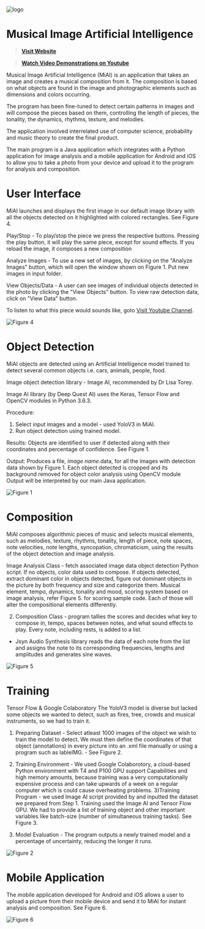 ![logo](https://tablemate.online/miai/images/logo_black3.png)

# Musical Image Artificial Intelligence
> **[Visit Website](https://tablemate.online/miai)**

> **[Watch Video Demonstrations on Youtube](https://www.youtube.com/watch?v=wucA0tWzhrE&list=PLtesPMCqCVApMJyWaUxOw4lY49zk2PwLG)**

Musical Image Artificial Intelligence (MiAI) is an application that takes an image and creates a musical composition from it. The composition is based on what objects are found in the image and photographic elements such as dimensions and colors occurring.

The program has been fine-tuned to detect certain patterns in images and will compose the pieces based on them, controlling the length of pieces, the tonality, the dynamics, rhythms, texture, and melodies.

The application involved interrelated use of computer science, probability and music theory to create the final product.

The main program is a Java application which integrates with a Python application for image analysis and a mobile application for Android and iOS to allow you to take a photo from your device and upload it to the program for analysis and composition.

# User Interface 

MiAI launches and displays the first image in our default image library with all the objects detected on it highlighted with colored rectangles. See Figure 4.

Play/Stop - To play/stop the piece we press the respective buttons. Pressing the play button, it will play the same piece, except for sound effects. If you reload the image, it composes a new composition

Analyze Images - To use a new set of images, by clicking on the "Analyze Images" button, which will open the window shown on Figure 1. Put new images in input folder.

View Objects/Data - A user can see images of individual objects detected in the photo by clicking the "View Objects" button. To view raw detection data, click on "View Data" button. 

To listen to what this piece would sounds like, goto [Visit Youtube Channel](https://www.youtube.com/watch?v=wucA0tWzhrE&list=PLtesPMCqCVApMJyWaUxOw4lY49zk2PwLG).

![Figure 4](https://tablemate.online/miai/images/figure4.jpg)

# Object Detection

MiAI objects are detected using an Artificial Intelligence model trained to detect several common objects i.e. cars, animals, people, food.

Image object detection library - Image AI, recommended by Dr Lisa Torey.

Image AI library (by Deep Quest AI) uses the Keras, Tensor Flow and OpenCV modules in Python 3.6.3.


Procedure:
1) Select input images and a model - used YoloV3 in MiAI.
2) Run object detection using trained model.

Results:
Objects are identified to user if detected along with their coordinates and percentage of confidence. See Figure 1.

Output:
Produces a file, *image name*.data, for all the images with detection data shown by Figure 1.
Each object detected is cropped and its background removed for object color analysis using OpenCV module
Output will be interpreted by our main Java application.

![Figure 1](https://tablemate.online/miai/images/figure1.jpg)

# Composition

MiAI composes algorithmic pieces of music and selects musical elements, such as melodies, texture, rhythms, tonality, length of piece, note spaces, note velocities, note lengths, syncopation, chromaticism, using the results of the object detection and image analysis.

Image Analysis Class - fetch associated image data object detection Python script. If no objects, color data used to compose. If objects detected, extract dominant color in objects detected, figure out dominant objects in the picture by both frequency and size and categorize them. Musical element, tempo, dynamics, tonality and mood, scoring system based on image analysis, refer Figure 5. for scoring sample code. Each of those will alter the compositional elements differently.

2) Composition Class - program tallies the scores and decides what key to compose in, tempo, spaces between notes, and what sound effects to play. Every note, including rests, is added to a list.
- Jsyn Audio Synthesis library reads the data of each note from the list and assigns the note to its corresponding frequencies, lengths and amplitudes and generates sine waves.

![Figure 5](https://tablemate.online/miai/images/figure5.jpg)

# Training

Tensor Flow & Google Colaboratory
The YoloV3 model is diverse but lacked some objects we wanted to detect, such as fires, tree, crowds and musical instruments, so we had to train it.

1) Preparing Dataset - Select atleast 1000 images of the object we wish to train the model to detect. We must then define the coordinates of that object (annotations) in every picture into an .xml file manually or using a program such as lableIMG. - See Figure 2.

2) Training Environment - We used Google Colaborotory, a cloud-based Python environment with T4 and P100 GPU support Capabilities and high memory amounts, because training was a very computationally expensive process and can take upwards of a week on a regular computer which is could cause overheating problems.
3)Training Program - we used Image AI script provided by and inputted the dataset we prepared from Step 1. Training used the Image AI and Tensor Flow GPU. We had to provide a list of training object and other important variables like batch-size (number of simultaneous training tasks). See Figure 3.

4) Model Evaluation - The program outputs a newly trained model and a percentage of uncertainty, reducing the longer it runs.

![Figure 2](https://tablemate.online/miai/images/figure2.jpg)


# Mobile Application

The mobile application developed for Android and iOS allows a user to upload a picture from their mobile device and send it to MiAI for instant analysis and composition. See Figure 6.

![Figure 6](https://tablemate.online/miai/images/figure6.jpg)

